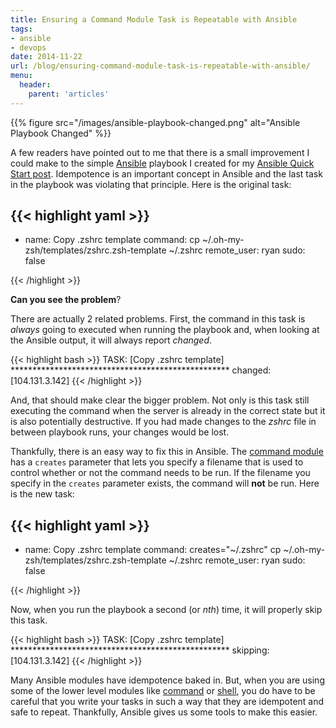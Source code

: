 ```yaml
---
title: Ensuring a Command Module Task is Repeatable with Ansible
tags:
- ansible
- devops
date: 2014-11-22
url: /blog/ensuring-command-module-task-is-repeatable-with-ansible/
menu:
  header:
    parent: 'articles'
---
```


{{% figure src="/images/ansible-playbook-changed.png" alt="Ansible Playbook Changed" %}}

A few readers have pointed out to me that there is a small improvement I could make to the simple [Ansible](http://www.ansible.com/home) playbook I created for my [Ansible Quick Start post](/blog/ansible-quick-start/). Idempotence is an important concept in Ansible and the last task in the playbook was violating that principle. Here is the original task:

{{< highlight yaml >}}
---
- name: Copy .zshrc template
  command: cp ~/.oh-my-zsh/templates/zshrc.zsh-template ~/.zshrc
  remote_user: ryan
  sudo: false

{{< /highlight >}}

**Can you see the problem**?

There are actually 2 related problems. First, the command in this task is *always* going to executed when running the playbook and, when looking at the Ansible output, it will always report *changed*.

{{< highlight bash >}}
TASK: [Copy .zshrc template] **************************************************
changed: [104.131.3.142]
{{< /highlight >}}

And, that should make clear the bigger problem. Not only is this task still executing the command when the server is already in the correct state but it is also potentially destructive. If you had made changes to the *zshrc* file in between playbook runs, your changes would be lost.

Thankfully, there is an easy way to fix this in Ansible. The [command module](http://docs.ansible.com/command_module.html) has a `creates` parameter that lets you specify a filename that is used to control whether or not the command needs to be run. If the filename you specify in the `creates` parameter exists, the command will **not** be run. Here is the new task:

{{< highlight yaml >}}
---
- name: Copy .zshrc template
  command: creates="~/.zshrc" cp ~/.oh-my-zsh/templates/zshrc.zsh-template ~/.zshrc
  remote_user: ryan
  sudo: false

{{< /highlight >}}

Now, when you run the playbook a second (or *nth*) time, it will properly skip this task.

{{< highlight bash >}}
TASK: [Copy .zshrc template] **************************************************
skipping: [104.131.3.142]
{{< /highlight >}}

Many Ansible modules have idempotence baked in. But, when you are using some of the lower level modules like [command](http://docs.ansible.com/command_module.html) or [shell](http://docs.ansible.com/shell_module.html), you do have to be careful that you write your tasks in such a way that they are idempotent and safe to repeat. Thankfully, Ansible gives us some tools to make this easier.
